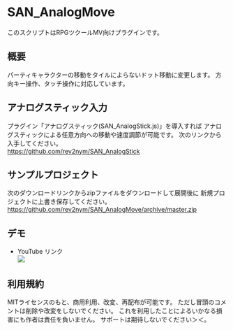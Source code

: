 # SAN_AnalogMove
このスクリプトはRPGツクールMV向けプラグインです。

## 概要
パーティキャラクターの移動をタイルによらないドット移動に変更します。
方向キー操作、タッチ操作に対応しています。  

## アナログスティック入力
プラグイン「アナログスティック(SAN_AnalogStick.js)」を導入すれば
アナログスティックによる任意方向への移動や速度調節が可能です。 
次のリンクから入手してください。  
https://github.com/rev2nym/SAN_AnalogStick

## サンプルプロジェクト
次のダウンロードリンクからzipファイルをダウンロードして展開後に
新規プロジェクトに上書き保存してください。  
https://github.com/rev2nym/SAN_AnalogMove/archive/master.zip

## デモ
- YouTube リンク  
[![](https://img.youtube.com/vi/zl8aVA6YL98/0.jpg)](https://www.youtube.com/watch?v=zl8aVA6YL98)

##  利用規約
MITライセンスのもと、商用利用、改変、再配布が可能です。
ただし冒頭のコメントは削除や改変をしないでください。
これを利用したことによるいかなる損害にも作者は責任を負いません。
サポートは期待しないでください＞＜。  
